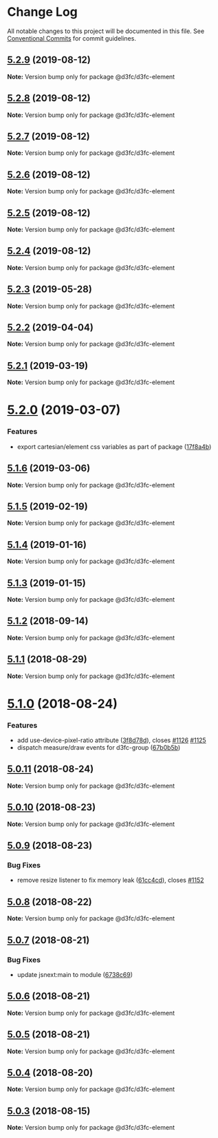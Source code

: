 # Change Log

All notable changes to this project will be documented in this file.
See [Conventional Commits](https://conventionalcommits.org) for commit guidelines.

<a name="5.2.9"></a>
## [5.2.9](https://github.com/d3fc/d3fc/compare/@d3fc/d3fc-element@5.2.8...@d3fc/d3fc-element@5.2.9) (2019-08-12)




**Note:** Version bump only for package @d3fc/d3fc-element

<a name="5.2.8"></a>
## [5.2.8](https://github.com/d3fc/d3fc/compare/@d3fc/d3fc-element@5.2.7...@d3fc/d3fc-element@5.2.8) (2019-08-12)




**Note:** Version bump only for package @d3fc/d3fc-element

<a name="5.2.7"></a>
## [5.2.7](https://github.com/d3fc/d3fc/compare/@d3fc/d3fc-element@5.2.6...@d3fc/d3fc-element@5.2.7) (2019-08-12)




**Note:** Version bump only for package @d3fc/d3fc-element

<a name="5.2.6"></a>
## [5.2.6](https://github.com/d3fc/d3fc/compare/@d3fc/d3fc-element@5.2.5...@d3fc/d3fc-element@5.2.6) (2019-08-12)




**Note:** Version bump only for package @d3fc/d3fc-element

<a name="5.2.5"></a>
## [5.2.5](https://github.com/d3fc/d3fc/compare/@d3fc/d3fc-element@5.2.4...@d3fc/d3fc-element@5.2.5) (2019-08-12)




**Note:** Version bump only for package @d3fc/d3fc-element

<a name="5.2.4"></a>
## [5.2.4](https://github.com/d3fc/d3fc/compare/@d3fc/d3fc-element@5.2.3...@d3fc/d3fc-element@5.2.4) (2019-08-12)




**Note:** Version bump only for package @d3fc/d3fc-element

<a name="5.2.3"></a>
## [5.2.3](https://github.com/d3fc/d3fc/compare/@d3fc/d3fc-element@5.2.2...@d3fc/d3fc-element@5.2.3) (2019-05-28)




**Note:** Version bump only for package @d3fc/d3fc-element

<a name="5.2.2"></a>
## [5.2.2](https://github.com/d3fc/d3fc/compare/@d3fc/d3fc-element@5.2.1...@d3fc/d3fc-element@5.2.2) (2019-04-04)




**Note:** Version bump only for package @d3fc/d3fc-element

<a name="5.2.1"></a>
## [5.2.1](https://github.com/d3fc/d3fc/compare/@d3fc/d3fc-element@5.2.0...@d3fc/d3fc-element@5.2.1) (2019-03-19)




**Note:** Version bump only for package @d3fc/d3fc-element

<a name="5.2.0"></a>
# [5.2.0](https://github.com/d3fc/d3fc/compare/@d3fc/d3fc-element@5.1.6...@d3fc/d3fc-element@5.2.0) (2019-03-07)


### Features

* export cartesian/element css variables as part of package ([17f8a4b](https://github.com/d3fc/d3fc/commit/17f8a4b))




<a name="5.1.6"></a>
## [5.1.6](https://github.com/d3fc/d3fc/compare/@d3fc/d3fc-element@5.1.5...@d3fc/d3fc-element@5.1.6) (2019-03-06)




**Note:** Version bump only for package @d3fc/d3fc-element

<a name="5.1.5"></a>
## [5.1.5](https://github.com/d3fc/d3fc/compare/@d3fc/d3fc-element@5.1.4...@d3fc/d3fc-element@5.1.5) (2019-02-19)




**Note:** Version bump only for package @d3fc/d3fc-element

<a name="5.1.4"></a>
## [5.1.4](https://github.com/d3fc/d3fc/compare/@d3fc/d3fc-element@5.1.3...@d3fc/d3fc-element@5.1.4) (2019-01-16)




**Note:** Version bump only for package @d3fc/d3fc-element

<a name="5.1.3"></a>
## [5.1.3](https://github.com/d3fc/d3fc/compare/@d3fc/d3fc-element@5.1.2...@d3fc/d3fc-element@5.1.3) (2019-01-15)




**Note:** Version bump only for package @d3fc/d3fc-element

<a name="5.1.2"></a>
## [5.1.2](https://github.com/d3fc/d3fc/compare/@d3fc/d3fc-element@5.1.1...@d3fc/d3fc-element@5.1.2) (2018-09-14)




**Note:** Version bump only for package @d3fc/d3fc-element

<a name="5.1.1"></a>
## [5.1.1](https://github.com/d3fc/d3fc/compare/@d3fc/d3fc-element@5.1.0...@d3fc/d3fc-element@5.1.1) (2018-08-29)




**Note:** Version bump only for package @d3fc/d3fc-element

<a name="5.1.0"></a>
# [5.1.0](https://github.com/d3fc/d3fc/compare/@d3fc/d3fc-element@5.0.11...@d3fc/d3fc-element@5.1.0) (2018-08-24)


### Features

* add use-device-pixel-ratio attribute ([3f8d78d](https://github.com/d3fc/d3fc/commit/3f8d78d)), closes [#1126](https://github.com/d3fc/d3fc/issues/1126) [#1125](https://github.com/d3fc/d3fc/issues/1125)
* dispatch measure/draw events for d3fc-group ([67b0b5b](https://github.com/d3fc/d3fc/commit/67b0b5b))




<a name="5.0.11"></a>
## [5.0.11](https://github.com/d3fc/d3fc/compare/@d3fc/d3fc-element@5.0.10...@d3fc/d3fc-element@5.0.11) (2018-08-24)




**Note:** Version bump only for package @d3fc/d3fc-element

<a name="5.0.10"></a>
## [5.0.10](https://github.com/d3fc/d3fc/compare/@d3fc/d3fc-element@5.0.9...@d3fc/d3fc-element@5.0.10) (2018-08-23)




**Note:** Version bump only for package @d3fc/d3fc-element

<a name="5.0.9"></a>
## [5.0.9](https://github.com/d3fc/d3fc/compare/@d3fc/d3fc-element@5.0.8...@d3fc/d3fc-element@5.0.9) (2018-08-23)


### Bug Fixes

* remove resize listener to fix memory leak ([61cc4cd](https://github.com/d3fc/d3fc/commit/61cc4cd)), closes [#1152](https://github.com/d3fc/d3fc/issues/1152)




<a name="5.0.8"></a>
## [5.0.8](https://github.com/d3fc/d3fc/compare/@d3fc/d3fc-element@5.0.7...@d3fc/d3fc-element@5.0.8) (2018-08-22)




**Note:** Version bump only for package @d3fc/d3fc-element

<a name="5.0.7"></a>
## [5.0.7](https://github.com/d3fc/d3fc/compare/@d3fc/d3fc-element@5.0.6...@d3fc/d3fc-element@5.0.7) (2018-08-21)


### Bug Fixes

* update jsnext:main to module ([6738c69](https://github.com/d3fc/d3fc/commit/6738c69))




<a name="5.0.6"></a>
## [5.0.6](https://github.com/d3fc/d3fc/compare/@d3fc/d3fc-element@5.0.5...@d3fc/d3fc-element@5.0.6) (2018-08-21)




**Note:** Version bump only for package @d3fc/d3fc-element

<a name="5.0.5"></a>
## [5.0.5](https://github.com/d3fc/d3fc-element/compare/@d3fc/d3fc-element@5.0.4...@d3fc/d3fc-element@5.0.5) (2018-08-21)




**Note:** Version bump only for package @d3fc/d3fc-element

<a name="5.0.4"></a>
## [5.0.4](https://github.com/d3fc/d3fc/compare/@d3fc/d3fc-element@5.0.3...@d3fc/d3fc-element@5.0.4) (2018-08-20)




**Note:** Version bump only for package @d3fc/d3fc-element

<a name="5.0.3"></a>
## [5.0.3](https://github.com/d3fc/d3fc/compare/@d3fc/d3fc-element@5.0.2...@d3fc/d3fc-element@5.0.3) (2018-08-15)




**Note:** Version bump only for package @d3fc/d3fc-element
